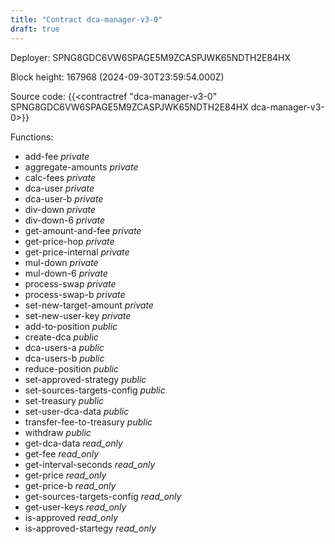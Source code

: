 ```yaml
---
title: "Contract dca-manager-v3-0"
draft: true
---
```

Deployer: SPNG8GDC6VW6SPAGE5M9ZCASPJWK65NDTH2E84HX


 



Block height: 167968 (2024-09-30T23:59:54.000Z)

Source code: {{<contractref "dca-manager-v3-0" SPNG8GDC6VW6SPAGE5M9ZCASPJWK65NDTH2E84HX dca-manager-v3-0>}}

Functions:

* add-fee _private_
* aggregate-amounts _private_
* calc-fees _private_
* dca-user _private_
* dca-user-b _private_
* div-down _private_
* div-down-6 _private_
* get-amount-and-fee _private_
* get-price-hop _private_
* get-price-internal _private_
* mul-down _private_
* mul-down-6 _private_
* process-swap _private_
* process-swap-b _private_
* set-new-target-amount _private_
* set-new-user-key _private_
* add-to-position _public_
* create-dca _public_
* dca-users-a _public_
* dca-users-b _public_
* reduce-position _public_
* set-approved-strategy _public_
* set-sources-targets-config _public_
* set-treasury _public_
* set-user-dca-data _public_
* transfer-fee-to-treasury _public_
* withdraw _public_
* get-dca-data _read_only_
* get-fee _read_only_
* get-interval-seconds _read_only_
* get-price _read_only_
* get-price-b _read_only_
* get-sources-targets-config _read_only_
* get-user-keys _read_only_
* is-approved _read_only_
* is-approved-startegy _read_only_
